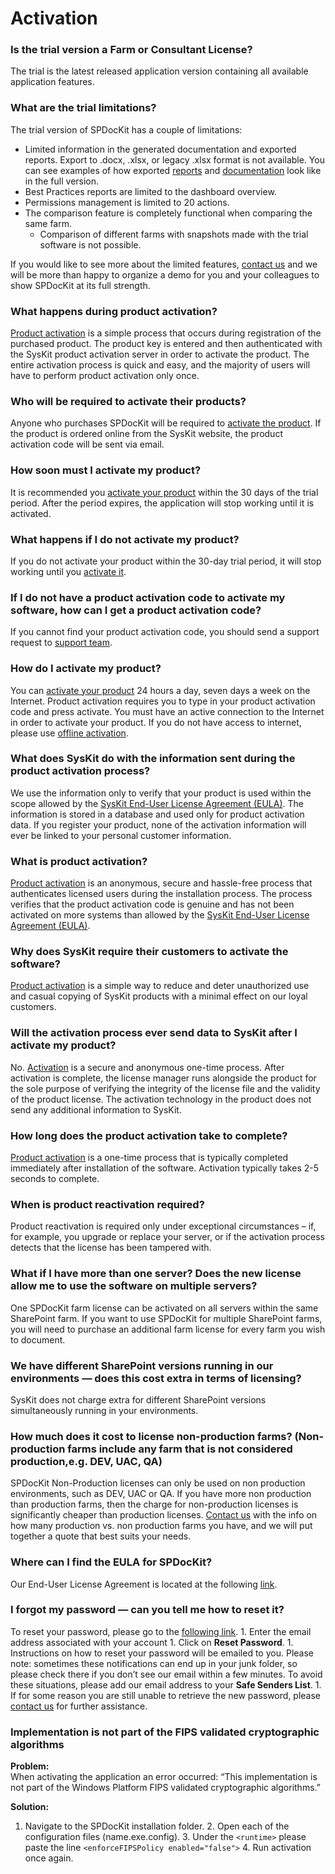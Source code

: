 # Activation

### Is the trial version a Farm or Consultant License?

The trial is the latest released application version containing all available application features.

### What are the trial limitations?

The trial version of SPDocKit has a couple of limitations:

* Limited information in the generated documentation and exported reports. Export to .docx, .xlsx, or legacy .xlsx format is not available. You can see examples of how exported [reports](https://www.syskit.com/products/spdockit/resources/documentation-report-examples/) and [documentation](https://www.syskit.com/products/spdockit/resources/documentation-report-examples/) look like in the full version.
* Best Practices reports are limited to the dashboard overview.
* Permissions management is limited to 20 actions.
* The comparison feature is completely functional when comparing the same farm.
  * Comparison of different farms with snapshots made with the trial software is not possible.

If you would like to see more about the limited features, [contact us](https://www.syskit.com/company/contact-us/) and we will be more than happy to organize a demo for you and your colleagues to show SPDocKit at its full strength.

### What happens during product activation?

[Product activation](../activation/activate-spdockit.md) is a simple process that occurs during registration of the purchased product. The product key is entered and then authenticated with the SysKit product activation server in order to activate the product. The entire activation process is quick and easy, and the majority of users will have to perform product activation only once.

### Who will be required to activate their products?

Anyone who purchases SPDocKit will be required to [activate the product](../activation/activate-spdockit.md). If the product is ordered online from the SysKit website, the product activation code will be sent via email.

### How soon must I activate my product?

It is recommended you [activate your product](../activation/activate-spdockit.md) within the 30 days of the trial period. After the period expires, the application will stop working until it is activated.

### What happens if I do not activate my product?

If you do not activate your product within the 30-day trial period, it will stop working until you [activate it](../activation/activate-spdockit.md).

### If I do not have a product activation code to activate my software, how can I get a product activation code?

If you cannot find your product activation code, you should send a support request to [support team](https://www.syskit.com/company/contact-us/).

### How do I activate my product?

You can [activate your product](../activation/activate-spdockit.md) 24 hours a day, seven days a week on the Internet. Product activation requires you to type in your product activation code and press activate. You must have an active connection to the Internet in order to activate your product. If you do not have access to internet, please use [offline activation](../activation/activate-spdockit.md).

### What does SysKit do with the information sent during the product activation process?

We use the information only to verify that your product is used within the scope allowed by the [SysKit End-User License Agreement \(EULA\)](https://www.syskit.com/eula). The information is stored in a database and used only for product activation data. If you register your product, none of the activation information will ever be linked to your personal customer information.

### What is product activation?

[Product activation](../activation/activate-spdockit.md) is an anonymous, secure and hassle-free process that authenticates licensed users during the installation process. The process verifies that the product activation code is genuine and has not been activated on more systems than allowed by the [SysKit End-User License Agreement \(EULA\)](https://www.syskit.com/eula).

### Why does SysKit  require their customers to activate the software?

[Product activation](../activation/activate-spdockit.md) is a simple way to reduce and deter unauthorized use and casual copying of SysKit products with a minimal effect on our loyal customers.

### Will the activation process ever send data to SysKit after I activate my product?

No. [Activation](../activation/activate-spdockit.md) is a secure and anonymous one-time process. After activation is complete, the license manager runs alongside the product for the sole purpose of verifying the integrity of the license file and the validity of the product license. The activation technology in the product does not send any additional information to SysKit.

### How long does the product activation take to complete?

[Product activation](../activation/activate-spdockit.md) is a one-time process that is typically completed immediately after installation of the software. Activation typically takes 2-5 seconds to complete.

### When is product reactivation required?

Product reactivation is required only under exceptional circumstances – if, for example, you upgrade or replace your server, or if the activation process detects that the license has been tampered with.

### What if I have more than one server? Does the new license allow me to use the software on multiple servers?

One SPDocKit farm license can be activated on all servers within the same SharePoint farm. If you want to use SPDocKit for multiple SharePoint farms, you will need to purchase an additional farm license for every farm you wish to document.

### We have different SharePoint versions running in our environments — does this cost extra in terms of licensing?

SysKit does not charge extra for different SharePoint versions simultaneously running in your environments.

### How much does it cost to license non-production farms? \(Non-production farms include any farm that is not considered production,e.g. DEV, UAC, QA\)

SPDocKit Non-Production licenses can only be used on non production environments, such as DEV, UAC or QA. If you have more non production than production farms, then the charge for non-production licenses is significantly cheaper than production licenses. [Contact us](https://www.spdockit.com/support/contact-us/) with the info on how many production vs. non production farms you have, and we will put together a quote that best suits your needs.

### Where can I find the EULA for SPDocKit?

Our End-User License Agreement is located at the following [link](https://www.syskit.com/eula).

### I forgot my password — can you tell me how to reset it?

To reset your password, please go to the [following link](https://my.syskit.com/ForgotPassword.aspx). 1. Enter the email address associated with your account 1. Click on **Reset Password**. 1. Instructions on how to reset your password will be emailed to you. Please note: sometimes these notifications can end up in your junk folder, so please check there if you don’t see our email within a few minutes. To avoid these situations, please add our email address to your **Safe Senders List**. 1. If for some reason you are still unable to retrieve the new password, please [contact us](https://www.spdockit.com/support/contact-us/) for further assistance.

### Implementation is not part of the FIPS validated cryptographic algorithms

**Problem:**  
When activating the application an error occurred: “This implementation is not part of the Windows Platform FIPS validated cryptographic algorithms.”

**Solution:**  
1. Navigate to the SPDocKit installation folder. 2. Open each of the configuration files \(name.exe.config\). 3. Under the `<runtime>` please paste the line `<enforceFIPSPolicy enabled="false">` 4. Run activation once again.

